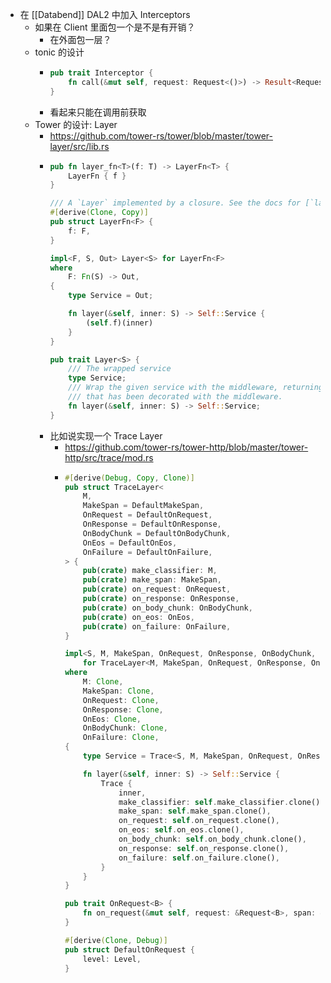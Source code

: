 - 在 [[Databend]] DAL2 中加入 Interceptors
	- 如果在 Client 里面包一个是不是有开销？
		- 在外面包一层？
	- tonic 的设计
		- ```rust
		  pub trait Interceptor {
		      fn call(&mut self, request: Request<()>) -> Result<Request<()>, Status>;
		  }
		  ```
		- 看起来只能在调用前获取
	- Tower 的设计: Layer
		- https://github.com/tower-rs/tower/blob/master/tower-layer/src/lib.rs
		- ```rust
		  pub fn layer_fn<T>(f: T) -> LayerFn<T> {
		      LayerFn { f }
		  }
		  
		  /// A `Layer` implemented by a closure. See the docs for [`layer_fn`] for more details.
		  #[derive(Clone, Copy)]
		  pub struct LayerFn<F> {
		      f: F,
		  }
		  
		  impl<F, S, Out> Layer<S> for LayerFn<F>
		  where
		      F: Fn(S) -> Out,
		  {
		      type Service = Out;
		  
		      fn layer(&self, inner: S) -> Self::Service {
		          (self.f)(inner)
		      }
		  }
		  
		  pub trait Layer<S> {
		      /// The wrapped service
		      type Service;
		      /// Wrap the given service with the middleware, returning a new service
		      /// that has been decorated with the middleware.
		      fn layer(&self, inner: S) -> Self::Service;
		  }
		  ```
		- 比如说实现一个 Trace Layer
			- https://github.com/tower-rs/tower-http/blob/master/tower-http/src/trace/mod.rs
			- ```rust
			  #[derive(Debug, Copy, Clone)]
			  pub struct TraceLayer<
			      M,
			      MakeSpan = DefaultMakeSpan,
			      OnRequest = DefaultOnRequest,
			      OnResponse = DefaultOnResponse,
			      OnBodyChunk = DefaultOnBodyChunk,
			      OnEos = DefaultOnEos,
			      OnFailure = DefaultOnFailure,
			  > {
			      pub(crate) make_classifier: M,
			      pub(crate) make_span: MakeSpan,
			      pub(crate) on_request: OnRequest,
			      pub(crate) on_response: OnResponse,
			      pub(crate) on_body_chunk: OnBodyChunk,
			      pub(crate) on_eos: OnEos,
			      pub(crate) on_failure: OnFailure,
			  }
			  
			  impl<S, M, MakeSpan, OnRequest, OnResponse, OnBodyChunk, OnEos, OnFailure> Layer<S>
			      for TraceLayer<M, MakeSpan, OnRequest, OnResponse, OnBodyChunk, OnEos, OnFailure>
			  where
			      M: Clone,
			      MakeSpan: Clone,
			      OnRequest: Clone,
			      OnResponse: Clone,
			      OnEos: Clone,
			      OnBodyChunk: Clone,
			      OnFailure: Clone,
			  {
			      type Service = Trace<S, M, MakeSpan, OnRequest, OnResponse, OnBodyChunk, OnEos, OnFailure>;
			  
			      fn layer(&self, inner: S) -> Self::Service {
			          Trace {
			              inner,
			              make_classifier: self.make_classifier.clone(),
			              make_span: self.make_span.clone(),
			              on_request: self.on_request.clone(),
			              on_eos: self.on_eos.clone(),
			              on_body_chunk: self.on_body_chunk.clone(),
			              on_response: self.on_response.clone(),
			              on_failure: self.on_failure.clone(),
			          }
			      }
			  }
			  
			  pub trait OnRequest<B> {
			      fn on_request(&mut self, request: &Request<B>, span: &Span);
			  }
			  
			  #[derive(Clone, Debug)]
			  pub struct DefaultOnRequest {
			      level: Level,
			  }
			  ```